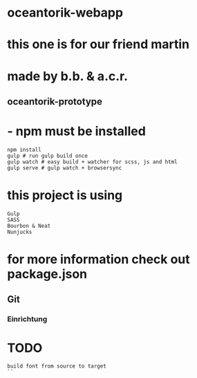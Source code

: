 # oceantorik-webapp
# this one is for our friend martin
# made by b.b. & a.c.r.

## oceantorik-prototype

# - npm must be installed

```
npm install
gulp # run gulp build once
gulp watch # easy build + watcher for scss, js and html
gulp serve # gulp watch + browsersync
```

# this project is using
```
Gulp
SASS
Bourbon & Neat
Nunjucks
```
# for more information check out package.json


## Git

### Einrichtung


# TODO
```
build font from source to target
``
